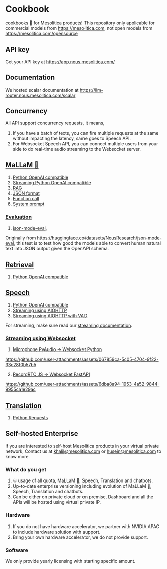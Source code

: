 # Cookbook

cookbooks 📖 for Mesolitica products! This repository only applicable for commercial models from https://mesolitica.com, not open models from https://mesolitica.com/opensource

## API key

Get your API key at https://app.nous.mesolitica.com/

## Documentation

We hosted scalar documentation at https://llm-router.nous.mesolitica.com/scalar

## Concurrency

All API support concurrency requests, it means,

1. If you have a batch of texts, you can fire multiple requests at the same without impacting the latency, same goes to Speech API.
2. For Websocket Speech API, you can connect multiple users from your side to do real-time audio streaming to the Websocket server.

## [MaLLaM 🌙](cookbook/mallam)

1. [Python OpenAI compatible]()
2. [Streaming Python OpenAI compatible]()
3. [RAG](cookbook/mallam/RAG.ipynb)
4. [JSON format](cookbook/mallam/JSON-format.ipynb)
5. [Function call](cookbook/mallam/function-call.ipynb)
6. [System prompt](cookbook/mallam/system-prompt.ipynb)

### [Evaluation](cookbook/mallam/evaluation)

1. [json-mode-eval](evaluation/json-mode-eval),

Originally from https://huggingface.co/datasets/NousResearch/json-mode-eval, this test is to test how good the models able to convert human natural text into JSON output given the OpenAPI schema.

## [Retrieval](cookbook/retrieval)

1. [Python OpenAI compatible]()

## [Speech](cookbook/speech)

1. [Python OpenAI compatible](cookbook/speech/python-openai.ipynb)
2. [Streaming using AIOHTTP](cookbook/speech/streaming-python.ipynb)
3. [Streaming using AIOHTTP with VAD](cookbook/speech/streaming-python-vad.ipynb)

For streaming, make sure read our [streaming documentation](cookbook/speech/streaming.md).

### [Streaming using Websocket](cookbook/speech/websocket)

1. [Microphone PyAudio -> Websocket Python](cookbook/speech/websocket/pyaudio-websocket.ipynb)

https://github.com/user-attachments/assets/067859ca-5c05-4704-9f22-33c28f0b57b5

2. [RecordRTC JS -> Websocket FastAPI](cookbook/speech/websocket/recordrtc-fastapi.py)

https://github.com/user-attachments/assets/6dba8a94-1953-4a52-9844-9955ca1e29ac

## [Translation](cookbook/translation)

1. [Python Requests]()

## Self-hosted Enterprise

If you are interested to self-host Mesolitica products in your virtual private network, Contact us at khalil@mesolitica.com or husein@mesolitica.com to know more.

### What do you get

1. ♾️ usage of all quota, MaLLaM 🌙, Speech, Translation and chatbots.
2. Up-to-date enterprise versioning including evolution of MaLLaM 🌙, Speech, Translation and chatbots.
3. Can be either on private cloud or on premise, Dashboard and all the APIs will be hosted using virtual private IP.

### Hardware

1. If you do not have hardware accelerator, we partner with NVIDIA APAC to include hardware solution with support.
2. Bring your own hardware accelerator, we do not provide support.

### Software

We only provide yearly licensing with starting specific amount.

